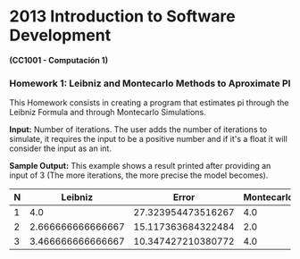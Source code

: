 # 2013 Introduction to Software Development #
**(CC1001 - Computación 1)**

### Homework 1: Leibniz and Montecarlo Methods to Aproximate PI ###

This Homework consists in creating a program that estimates pi through the Leibniz Formula and through Montecarlo Simulations. 

**Input:** Number of iterations. The user adds the number of iterations to simulate, it requires the input to be a positive number and if it's a float it will consider the input as an int.

**Sample Output:** This example shows a result printed after providing an input of 3 (The more iterations, the more precise the model becomes).

N  | Leibniz | Error | Montecarlo | Error
------------- | -------------| -------------| -------------| -------------
1 	| 4.0 |	 27.323954473516267 |	 4.0 |	 27.323954473516267
2 	| 2.666666666666667 	| 15.117363684322484 	| 2.0 	| 36.33802276324187
3 	| 3.466666666666667 	| 10.347427210380772 |	 4.0 	| 15.117363684322498
